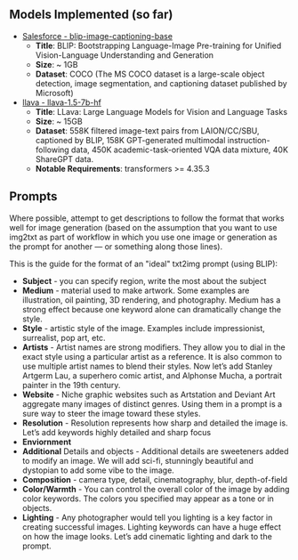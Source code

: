 
## Models Implemented (so far)

- [Salesforce - blip-image-captioning-base](https://huggingface.co/Salesforce/blip-image-captioning-base)
  - **Title**: BLIP: Bootstrapping Language-Image Pre-training for Unified Vision-Language Understanding and Generation 
  - **Size**: ~ 1GB
  - **Dataset**: COCO (The MS COCO dataset is a large-scale object detection, image segmentation, and captioning dataset published by Microsoft)
- [llava - llava-1.5-7b-hf](https://huggingface.co/llava-hf/llava-1.5-7b-hf)
  - **Title**: LLava: Large Language Models for Vision and Language Tasks 
  - **Size**: ~ 15GB
  - **Dataset**: 558K filtered image-text pairs from LAION/CC/SBU, captioned by BLIP, 158K GPT-generated multimodal instruction-following data, 450K academic-task-oriented VQA data mixture, 40K ShareGPT data.
  - **Notable Requirements**: transformers >= 4.35.3

## Prompts

Where possible, attempt to get descriptions to follow the format that works well for image generation (based on the assumption that you want to use img2txt as part of workflow in which you use one image or generation as the prompt for another — or something along those lines).

This is the guide for the format of an "ideal" txt2img prompt (using BLIP):

- **Subject** - you can specify region, write the most about the subject
- **Medium** - material used to make artwork. Some examples are illustration, oil painting, 3D rendering, and photography. Medium has a strong effect because one keyword alone can dramatically change the style.
- **Style** - artistic style of the image. Examples include impressionist, surrealist, pop art, etc.
- **Artists**  - Artist names are strong modifiers. They allow you to dial in the exact style using a particular artist as a reference. It is also common to use multiple artist names to blend their styles. Now let’s add Stanley Artgerm Lau, a superhero comic artist, and Alphonse Mucha, a portrait painter in the 19th century.
- **Website** - Niche graphic websites such as Artstation and Deviant Art aggregate many images of distinct genres. Using them in a prompt is a sure way to steer the image toward these styles.
- **Resolution** - Resolution represents how sharp and detailed the image is. Let’s add keywords highly detailed and sharp focus
- **Enviornment**
- **Additional** Details and objects - Additional details are sweeteners added to modify an image. We will add sci-fi, stunningly beautiful and dystopian to add some vibe to the image.
- **Composition** - camera type, detail, cinematography, blur, depth-of-field
- **Color/Warmth** - You can control the overall color of the image by adding color keywords. The colors you specified may appear as a tone or in objects.
- **Lighting** - Any photographer would tell you lighting is a key factor in creating successful images. Lighting keywords can have a huge effect on how the image looks. Let’s add cinematic lighting and dark to the prompt.


